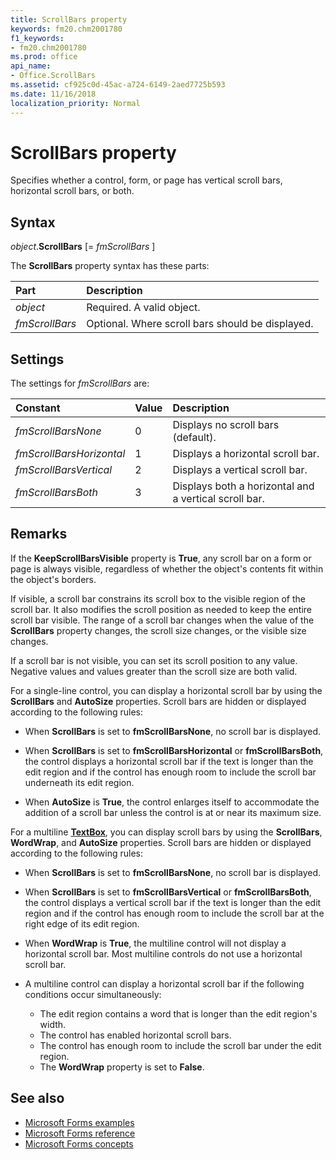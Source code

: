 ```yaml
---
title: ScrollBars property
keywords: fm20.chm2001780
f1_keywords:
- fm20.chm2001780
ms.prod: office
api_name:
- Office.ScrollBars
ms.assetid: cf925c0d-45ac-a724-6149-2aed7725b593
ms.date: 11/16/2018
localization_priority: Normal
---
```



# ScrollBars property

Specifies whether a control, form, or page has vertical scroll bars, horizontal scroll bars, or both.

## Syntax

_object_.**ScrollBars** [= _fmScrollBars_ ]

The **ScrollBars** property syntax has these parts:

|Part|Description|
|:-----|:-----|
| _object_|Required. A valid object.|
| _fmScrollBars_|Optional. Where scroll bars should be displayed.|

## Settings

The settings for  _fmScrollBars_ are:

|Constant|Value|Description|
|:-----|:-----|:-----|
| _fmScrollBarsNone_|0|Displays no scroll bars (default).|
| _fmScrollBarsHorizontal_|1|Displays a horizontal scroll bar.|
| _fmScrollBarsVertical_|2|Displays a vertical scroll bar.|
| _fmScrollBarsBoth_|3|Displays both a horizontal and a vertical scroll bar.|

## Remarks

If the **KeepScrollBarsVisible** property is **True**, any scroll bar on a form or page is always visible, regardless of whether the object's contents fit within the object's borders.

If visible, a scroll bar constrains its scroll box to the visible region of the scroll bar. It also modifies the scroll position as needed to keep the entire scroll bar visible. The range of a scroll bar changes when the value of the **ScrollBars** property changes, the scroll size changes, or the visible size changes.

If a scroll bar is not visible, you can set its scroll position to any value. Negative values and values greater than the scroll size are both valid.

For a single-line control, you can display a horizontal scroll bar by using the **ScrollBars** and **AutoSize** properties. Scroll bars are hidden or displayed according to the following rules:

- When **ScrollBars** is set to **fmScrollBarsNone**, no scroll bar is displayed.
    
- When **ScrollBars** is set to **fmScrollBarsHorizontal** or **fmScrollBarsBoth**, the control displays a horizontal scroll bar if the text is longer than the edit region and if the control has enough room to include the scroll bar underneath its edit region.
    
- When **AutoSize** is **True**, the control enlarges itself to accommodate the addition of a scroll bar unless the control is at or near its maximum size.
    
For a multiline **[TextBox](textbox-control.md)**, you can display scroll bars by using the **ScrollBars**, **WordWrap**, and **AutoSize** properties. Scroll bars are hidden or displayed according to the following rules:

- When **ScrollBars** is set to **fmScrollBarsNone**, no scroll bar is displayed.
    
- When **ScrollBars** is set to **fmScrollBarsVertical** or **fmScrollBarsBoth**, the control displays a vertical scroll bar if the text is longer than the edit region and if the control has enough room to include the scroll bar at the right edge of its edit region.
    
- When **WordWrap** is **True**, the multiline control will not display a horizontal scroll bar. Most multiline controls do not use a horizontal scroll bar.
    
- A multiline control can display a horizontal scroll bar if the following conditions occur simultaneously:

  - The edit region contains a word that is longer than the edit region's width.
  - The control has enabled horizontal scroll bars.
  - The control has enough room to include the scroll bar under the edit region.
  - The **WordWrap** property is set to **False**.
    

## See also

- [Microsoft Forms examples](examples-microsoft-forms.md)
- [Microsoft Forms reference](reference-microsoft-forms.md)
- [Microsoft Forms concepts](concepts-microsoft-forms.md)    
    


